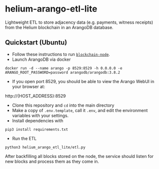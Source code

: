 # helium-arango-etl-lite
Lightweight ETL to store adjacency data (e.g. payments, witness receipts) from the Helium blockchain in an ArangoDB database. 

## Quickstart (Ubuntu)
* Follow these instructions to run [`blockchain-node`](https://github.com/helium/blockchain-node).
* Launch ArangoDB via docker

`docker run -d --name arango -p 8529:8529 -h 0.0.0.0 -e ARANGO_ROOT_PASSWORD=password arangodb/arangodb:3.8.2`
* If you open port 8529, you should be able to view the Arango WebUI in your browser at:

http://{HOST_ADDRESS}:8529

* Clone this repository and `cd` into the main directory
* Make a copy of `.env.template`, call it `.env`, and edit the environment variables with your settings. 
* Install dependencies with 

`pip3 install requirements.txt`

* Run the ETL

`python3 helium_arango_etl_lite/etl.py`

After backfilling all blocks stored on the node, the service should listen for new blocks and process them as they come in. 